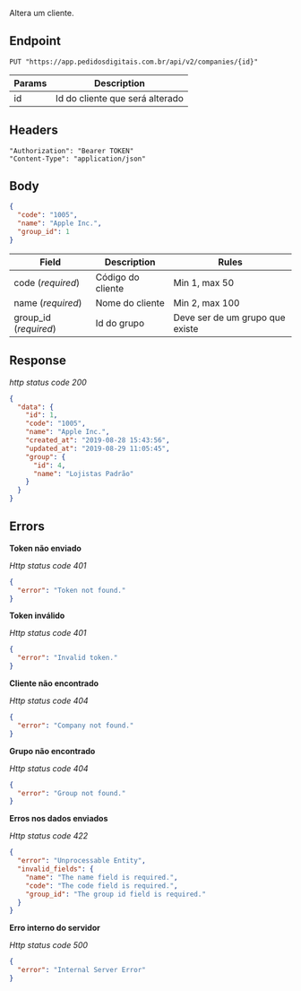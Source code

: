 Altera um cliente.

## Endpoint

```
PUT "https://app.pedidosdigitais.com.br/api/v2/companies/{id}"
```

| Params | Description |
|---|---|
| id | Id do cliente que será alterado |

## Headers

```
"Authorization": "Bearer TOKEN"
"Content-Type": "application/json"
```

## Body

```json
{
  "code": "1005",
  "name": "Apple Inc.", 
  "group_id": 1
}
```

| Field | Description | Rules |
|---|---|---|
| code (*required*) | Código do cliente | Min 1, max 50 |
| name (*required*) | Nome do cliente | Min 2, max 100 |
| group_id (*required*) | Id do grupo | Deve ser de um grupo que existe |


## Response

*http status code 200*

```json
{
  "data": {
    "id": 1,
    "code": "1005",
    "name": "Apple Inc.",
    "created_at": "2019-08-28 15:43:56",
    "updated_at": "2019-08-29 11:05:45",
    "group": {
      "id": 4,
      "name": "Lojistas Padrão"
    }
  }
}
```

## Errors

**Token não enviado**

*Http status code 401*

```json
{
  "error": "Token not found."
}
```

**Token inválido**

*Http status code 401*

```json
{
  "error": "Invalid token."
}
```

**Cliente não encontrado**

*Http status code 404*

```json
{
  "error": "Company not found."
}
```

**Grupo não encontrado**

*Http status code 404*

```json
{
  "error": "Group not found."
}
```

**Erros nos dados enviados**

*Http status code 422*

```json
{
  "error": "Unprocessable Entity",
  "invalid_fields": {
    "name": "The name field is required.",
    "code": "The code field is required.",
    "group_id": "The group id field is required."
  }
}
```

**Erro interno do servidor**

*Http status code 500*

```json
{
  "error": "Internal Server Error"
}
```
